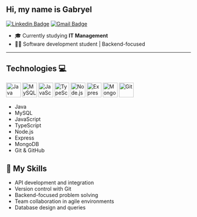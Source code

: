 ## Hi, my name is Gabryel

[![Linkedin Badge](https://img.shields.io/badge/-LinkedIn-0A66C2?style=flat-square&logo=Linkedin&logoColor=white&link=https://www.linkedin.com/in/gmfsouza/)](https://www.linkedin.com/in/gmfsouza)
[![Gmail Badge](https://img.shields.io/badge/-brenda.saulit@gmail.com-6633cc?style=flat-square&logo=Gmail&logoColor=white&link=mailto:gabryel.macedo13@gmail.com)](mailto:gabryel.macedo13@gmail.com)

- 🎓 Currently studying **IT Management**  
- 👨‍💻 Software development student | Backend-focused  

---

## Technologies 💻

<p>
  <img src="https://cdn.jsdelivr.net/gh/devicons/devicon/icons/java/java-original.svg" height="40" alt="Java"/>
  <img src="https://cdn.jsdelivr.net/gh/devicons/devicon/icons/mysql/mysql-original.svg" height="40" alt="MySQL"/>
  <img src="https://cdn.jsdelivr.net/gh/devicons/devicon/icons/javascript/javascript-original.svg" height="40" alt="JavaScript"/>
  <img src="https://cdn.jsdelivr.net/gh/devicons/devicon/icons/typescript/typescript-original.svg" height="40" alt="TypeScript"/>
  <img src="https://cdn.jsdelivr.net/gh/devicons/devicon/icons/nodejs/nodejs-original.svg" height="40" alt="Node.js"/>
  <img src="https://cdn.jsdelivr.net/gh/devicons/devicon/icons/express/express-original.svg" height="40" alt="Express"/>
  <img src="https://cdn.jsdelivr.net/gh/devicons/devicon/icons/mongodb/mongodb-original.svg" height="40" alt="MongoDB"/>
  <img src="https://cdn.jsdelivr.net/gh/devicons/devicon/icons/git/git-original.svg" height="40" alt="Git"/>
</p>

- Java  
- MySQL  
- JavaScript  
- TypeScript  
- Node.js  
- Express  
- MongoDB  
- Git & GitHub  


## 🚀 My Skills

- API development and integration  
- Version control with Git  
- Backend-focused problem solving  
- Team collaboration in agile environments  
- Database design and queries  
